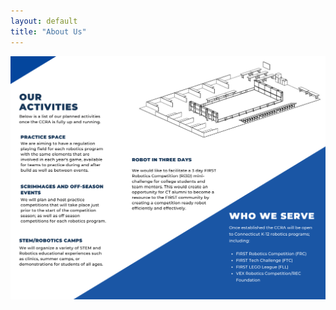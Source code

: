 ```yaml
---
layout: default
title: "About Us"
---
```

<div class="container">
    <img src="/assets/images/UCONNUniversityDay2023InfoGraphic.png" class="mx-auto d-block img-fluid">
</div>